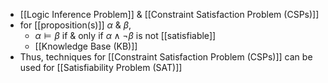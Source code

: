 - [[Logic Inference Problem]] & [[Constraint Satisfaction Problem (CSPs)]]
- for [[proposition(s)]] $\alpha$ & $\beta$, 
	- $\alpha \vDash \beta$ if & only if $\alpha \land \neg \beta$ is not [[satisfiable]]
	- [[Knowledge Base (KB)]]
- Thus, techniques for [[Constraint Satisfaction Problem (CSPs)]] can be used for [[Satisfiability Problem (SAT)]] 